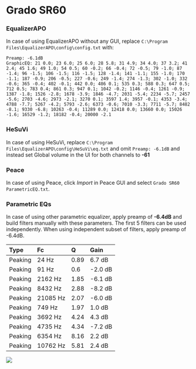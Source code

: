 # Grado SR60

### EqualizerAPO
In case of using EqualizerAPO without any GUI, replace `C:\Program Files\EqualizerAPO\config\config.txt`
with:
```
Preamp: -6.1dB
GraphicEQ: 21 0.0; 23 6.0; 25 6.0; 28 5.8; 31 4.9; 34 4.0; 37 3.2; 41 2.4; 45 1.6; 49 1.0; 54 0.5; 60 -0.2; 66 -0.4; 72 -0.5; 79 -1.0; 87 -1.4; 96 -1.5; 106 -1.5; 116 -1.5; 128 -1.4; 141 -1.1; 155 -1.0; 170 -1.1; 187 -0.9; 206 -0.5; 227 -0.6; 249 -1.4; 274 -1.3; 302 -1.0; 332 -0.6; 365 -0.4; 402 -0.1; 442 0.0; 486 0.1; 535 0.3; 588 0.3; 647 0.5; 712 0.5; 783 0.4; 861 0.3; 947 0.1; 1042 -0.2; 1146 -0.4; 1261 -0.9; 1387 -1.8; 1526 -2.8; 1678 -3.9; 1846 -4.7; 2031 -5.4; 2234 -5.7; 2457 -5.6; 2703 -4.6; 2973 -2.1; 3270 0.1; 3597 1.4; 3957 -0.1; 4353 -3.4; 4788 -7.7; 5267 -4.2; 5793 -2.6; 6373 -0.6; 7010 -3.3; 7711 -5.7; 8482 -8.1; 9330 -6.8; 10263 -0.4; 11289 0.0; 12418 0.0; 13660 0.0; 15026 -1.6; 16529 -1.2; 18182 -0.4; 20000 -2.1
```

### HeSuVi
In case of using HeSuVi, replace `C:\Program Files\EqualizerAPO\config\HeSuVi\eq.txt` and omit `Preamp:
-6.1dB` and instead set Global volume in the UI for both channels to **-61**

### Peace
In case of using Peace, click *Import* in Peace GUI and select `Grado SR60 ParametricEQ.txt`.

### Parametric EQs
In case of using other parametric equalizer, apply preamp of **-6.4dB** and build filters manually
with these parameters. The first 5 filters can be used independently.
When using independent subset of filters, apply preamp of -6.4dB.

| Type    | Fc       |    Q | Gain    |
|:--------|:---------|:-----|:--------|
| Peaking | 24 Hz    | 0.89 | 6.7 dB  |
| Peaking | 91 Hz    | 0.6  | -2.0 dB |
| Peaking | 2162 Hz  | 1.85 | -6.1 dB |
| Peaking | 8432 Hz  | 2.88 | -8.2 dB |
| Peaking | 21085 Hz | 2.07 | -6.0 dB |
| Peaking | 749 Hz   | 1.97 | 1.0 dB  |
| Peaking | 3692 Hz  | 4.24 | 4.3 dB  |
| Peaking | 4735 Hz  | 4.34 | -7.2 dB |
| Peaking | 6354 Hz  | 8.16 | 2.2 dB  |
| Peaking | 10762 Hz | 5.81 | 2.4 dB  |

![](https://raw.githubusercontent.com/jaakkopasanen/AutoEq/master/results/headphonecom/sbaf-serious/Grado%20SR60/Grado%20SR60.png)